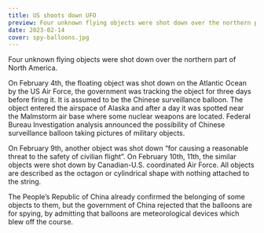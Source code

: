```yaml
---
title: US shoots down UFO
preview: Four unknown flying objects were shot down over the northern part of North America.
date: 2023-02-14
cover: spy-balloons.jpg
---
```

Four unknown flying objects were shot down over the northern part of North America.

On February 4th, the floating object was shot down on the Atlantic Ocean by the US Air Force, the government was tracking the object for three days before firing it. It is assumed to be the Chinese surveillance balloon. The object entered the airspace of Alaska and after a day it was spotted near the Malmstorm air base where some nuclear weapons are located. Federal Bureau Investigation analysis announced the possibility of Chinese surveillance balloon taking pictures of military objects. 

On February 9th, another object was shot down “for causing a reasonable threat to the safety of civilian flight”. On February 10th, 11th, the similar objects were shot down by Canadian-U.S. coordinated Air Force. All objects are described as the octagon or cylindrical shape with nothing attached to the string. 

The People’s Republic of China already confirmed the belonging of some objects to them, but the government of China rejected that the balloons are for spying, by admitting that balloons are meteorological devices which blew off the course. 
